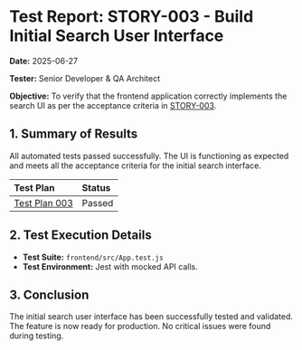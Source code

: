 # Test Report: STORY-003 - Build Initial Search User Interface

**Date:** 2025-06-27

**Tester:** Senior Developer & QA Architect

**Objective:** To verify that the frontend application correctly implements the search UI as per the acceptance criteria in [STORY-003](docs/stories/story-003-search-ui.md).

## 1. Summary of Results

All automated tests passed successfully. The UI is functioning as expected and meets all the acceptance criteria for the initial search interface.

| Test Plan                               | Status  |
| :-------------------------------------- | :------ |
| [Test Plan 003](docs/test-plans/test-plan-003.md) | Passed |

## 2. Test Execution Details

-   **Test Suite:** `frontend/src/App.test.js`
-   **Test Environment:** Jest with mocked API calls.

## 3. Conclusion

The initial search user interface has been successfully tested and validated. The feature is now ready for production. No critical issues were found during testing.